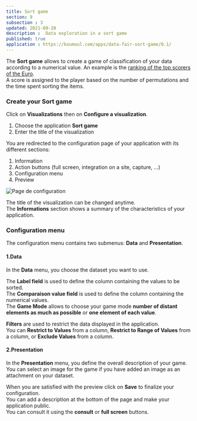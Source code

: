 ```yaml
---
title: Sort game
section: 9
subsection : 3
updated: 2021-09-20
description :  Data exploration in a sort game
published: true
application : https://koumoul.com/apps/data-fair-sort-game/0.1/
---
```


The **Sort game** allows to create a game of classification of your data according to a numerical value. An example is the [ranking of the top scorers of the Euro](https://opendata.koumoul.com/reuses/classez-les-meilleurs-buteurs-de-l'euro).  
A score is assigned to the player based on the number of permutations and the time spent sorting the items.


### Create your Sort game

Click on **Visualizations** then on **Configure a visualization**.


1. Choose the application **Sort game**
2. Enter the title of the visualization

<p>
</p>

You are redirected to the configuration page of your application with its different sections:  

1. Information
2. Action buttons (full screen, integration on a site, capture, ...)
3. Configuration menu
4. Preview

![Page de configuration](./images/user-guide-backoffice/tri-config.jpg)

The title of the visualization can be changed anytime.  
The **Informations** section shows a summary of the characteristics of your application.

### Configuration menu

The configuration menu contains two submenus: **Data** and **Presentation**.

#### 1.Data

In the **Data** menu, you choose the dataset you want to use.

The **Label field** is used to define the column containing the values ​​to be sorted.  
The **Comparaison value field** is used to define the column containing the numerical values.  
The **Game Mode** allows to choose your game mode **number of distant elements as much as possible** or **one element of each value**.  

**Filters** are used to restrict the data displayed in the application.  
You can **Restrict to Values** from a column, **Restrict to Range of Values​​** from a column, or **Exclude Values​​** from a column.  

#### 2.Presentation

In the **Presentation** menu, you define the overall description of your game. You can select an image for the game if you have added an image as an attachment on your dataset.

When you are satisfied with the preview click on **Save** to finalize your configuration.  
You can add a description at the bottom of the page and make your application public.  
You can consult it using the **consult** or **full screen** buttons.
